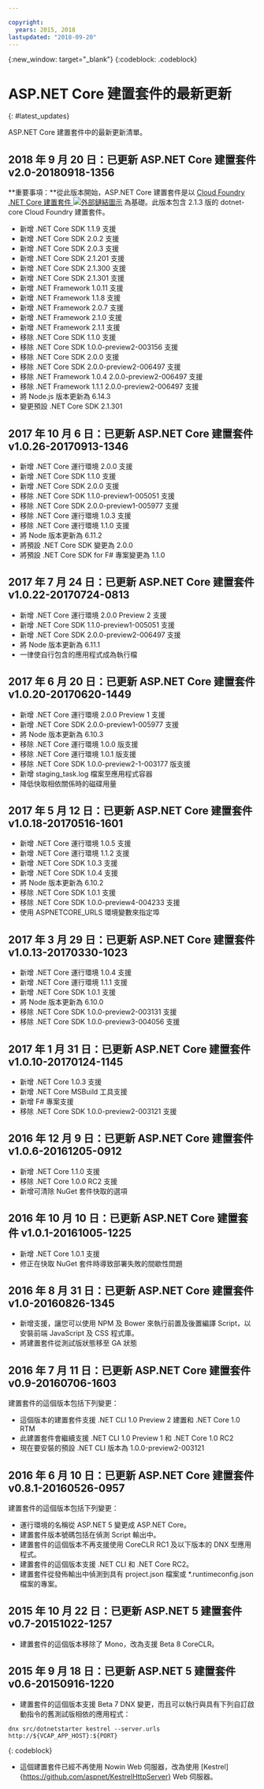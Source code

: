 ```yaml
---

copyright:
  years: 2015, 2018
lastupdated: "2018-09-20"
---
```


{:new_window: target="_blank"}
{:codeblock: .codeblock}

# ASP.NET Core 建置套件的最新更新
{: #latest_updates}

ASP.NET Core 建置套件中的最新更新清單。

## 2018 年 9 月 20 日：已更新 ASP.NET Core 建置套件 v2.0-20180918-1356

**重要事項：**從此版本開始，ASP.NET Core 建置套件是以 [Cloud Foundry .NET Core 建置套件 ![外部鏈結圖示](../../icons/launch-glyph.svg "外部鏈結圖示")](https://docs.cloudfoundry.org/buildpacks/dotnet-core/index.html) 為基礎。此版本包含 2.1.3 版的 dotnet-core Cloud Foundry 建置套件。

* 新增 .NET Core SDK 1.1.9 支援
* 新增 .NET Core SDK 2.0.2 支援
* 新增 .NET Core SDK 2.0.3 支援
* 新增 .NET Core SDK 2.1.201 支援
* 新增 .NET Core SDK 2.1.300 支援
* 新增 .NET Core SDK 2.1.301 支援
* 新增 .NET Framework 1.0.11 支援
* 新增 .NET Framework 1.1.8 支援
* 新增 .NET Framework 2.0.7 支援
* 新增 .NET Framework 2.1.0 支援
* 新增 .NET Framework 2.1.1 支援
* 移除 .NET Core SDK 1.1.0 支援
* 移除 .NET Core SDK 1.0.0-preview2-003156 支援
* 移除 .NET Core SDK 2.0.0 支援
* 移除 .NET Core SDK 2.0.0-preview2-006497 支援
* 移除 .NET Framework 1.0.4 2.0.0-preview2-006497 支援
* 移除 .NET Framework 1.1.1 2.0.0-preview2-006497 支援
* 將 Node.js 版本更新為 6.14.3
* 變更預設 .NET Core SDK 2.1.301

## 2017 年 10 月 6 日：已更新 ASP.NET Core 建置套件 v1.0.26-20170913-1346
* 新增 .NET Core 運行環境 2.0.0 支援
* 新增 .NET Core SDK 1.1.0 支援
* 新增 .NET Core SDK 2.0.0 支援
* 移除 .NET Core SDK 1.1.0-preview1-005051 支援
* 移除 .NET Core SDK 2.0.0-preview1-005977 支援
* 移除 .NET Core 運行環境 1.0.3 支援
* 移除 .NET Core 運行環境 1.1.0 支援
* 將 Node 版本更新為 6.11.2
* 將預設 .NET Core SDK 變更為 2.0.0
* 將預設 .NET Core SDK for F# 專案變更為 1.1.0

## 2017 年 7 月 24 日：已更新 ASP.NET Core 建置套件 v1.0.22-20170724-0813

* 新增 .NET Core 運行環境 2.0.0 Preview 2 支援
* 新增 .NET Core SDK 1.1.0-preview1-005051 支援
* 新增 .NET Core SDK 2.0.0-preview2-006497 支援
* 將 Node 版本更新為 6.11.1
* 一律使自行包含的應用程式成為執行檔

## 2017 年 6 月 20 日：已更新 ASP.NET Core 建置套件 v1.0.20-20170620-1449

* 新增 .NET Core 運行環境 2.0.0 Preview 1 支援
* 新增 .NET Core SDK 2.0.0-preview1-005977 支援
* 將 Node 版本更新為 6.10.3
* 移除 .NET Core 運行環境 1.0.0 版支援
* 移除 .NET Core 運行環境 1.0.1 版支援
* 移除 .NET Core SDK 1.0.0-preview2-1-003177 版支援
* 新增 staging_task.log 檔案至應用程式容器
* 降低快取相依關係時的磁碟用量

## 2017 年 5 月 12 日：已更新 ASP.NET Core 建置套件 v1.0.18-20170516-1601

* 新增 .NET Core 運行環境 1.0.5 支援
* 新增 .NET Core 運行環境 1.1.2 支援
* 新增 .NET Core SDK 1.0.3 支援
* 新增 .NET Core SDK 1.0.4 支援
* 將 Node 版本更新為 6.10.2
* 移除 .NET Core SDK 1.0.1 支援
* 移除 .NET Core SDK 1.0.0-preview4-004233 支援
* 使用 ASPNETCORE_URLS 環境變數來指定埠

## 2017 年 3 月 29 日：已更新 ASP.NET Core 建置套件 v1.0.13-20170330-1023

* 新增 .NET Core 運行環境 1.0.4 支援
* 新增 .NET Core 運行環境 1.1.1 支援
* 新增 .NET Core SDK 1.0.1 支援
* 將 Node 版本更新為 6.10.0
* 移除 .NET Core SDK 1.0.0-preview2-003131 支援
* 移除 .NET Core SDK 1.0.0-preview3-004056 支援

## 2017 年 1 月 31 日：已更新 ASP.NET Core 建置套件 v1.0.10-20170124-1145

* 新增 .NET Core 1.0.3 支援
* 新增 .NET Core MSBuild 工具支援
* 新增 F# 專案支援
* 移除 .NET Core SDK 1.0.0-preview2-003121 支援

## 2016 年 12 月 9 日：已更新 ASP.NET Core 建置套件 v1.0.6-20161205-0912

* 新增 .NET Core 1.1.0 支援
* 移除 .NET Core 1.0.0 RC2 支援
* 新增可清除 NuGet 套件快取的選項

## 2016 年 10 月 10 日：已更新 ASP.NET Core 建置套件 v1.0.1-20161005-1225

* 新增 .NET Core 1.0.1 支援
* 修正在快取 NuGet 套件時導致部署失敗的間歇性問題

## 2016 年 8 月 31 日：已更新 ASP.NET Core 建置套件 v1.0-20160826-1345

* 新增支援，讓您可以使用 NPM 及 Bower 來執行前置及後置編譯 Script，以安裝前端 JavaScript 及 CSS 程式庫。
* 將建置套件從測試版狀態移至 GA 狀態

## 2016 年 7 月 11 日：已更新 ASP.NET Core 建置套件 v0.9-20160706-1603

建置套件的這個版本包括下列變更：

* 這個版本的建置套件支援 .NET CLI 1.0 Preview 2 建置和 .NET Core 1.0 RTM
* 此建置套件會繼續支援 .NET CLI 1.0 Preview 1 和 .NET Core 1.0 RC2
* 現在要安裝的預設 .NET CLI 版本為 1.0.0-preview2-003121

## 2016 年 6 月 10 日：已更新 ASP.NET Core 建置套件 v0.8.1-20160526-0957

建置套件的這個版本包括下列變更：

* 運行環境的名稱從 ASP.NET 5 變更成 ASP.NET Core。
* 建置套件版本號碼包括在偵測 Script 輸出中。
* 建置套件的這個版本不再支援使用 CoreCLR RC1 及以下版本的 DNX 型應用程式。
* 建置套件的這個版本支援 .NET CLI 和 .NET Core RC2。
* 建置套件從發佈輸出中偵測到具有 project.json 檔案或 *.runtimeconfig.json 檔案的專案。

## 2015 年 10 月 22 日：已更新 ASP.NET 5 建置套件 v0.7-20151022-1257

* 建置套件的這個版本移除了 Mono，改為支援 Beta 8 CoreCLR。

## 2015 年 9 月 18 日：已更新 ASP.NET 5 建置套件 v0.6-20150916-1220

* 建置套件的這個版本支援 Beta 7 DNX 變更，而且可以執行與具有下列自訂啟動指令的舊測試版相依的應用程式：

```
dnx src/dotnetstarter kestrel --server.urls http://${VCAP_APP_HOST}:${PORT}
```
{: codeblock}

* 這個建置套件已經不再使用 Nowin Web 伺服器，改為使用 [Kestrel]{https://github.com/aspnet/KestrelHttpServer} Web 伺服器。
